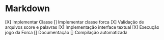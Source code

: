 
# Markdown

[X] Implementar Classe
[] Implementar classe forca
[X] Validação de arquivos score e palavras
[X] Implementação interface textual
[X] Execução jogo da Forca
[] Documentação
[] Compilação automatizada
